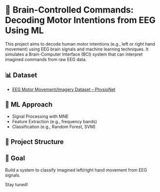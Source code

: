 # 🧠 Brain-Controlled Commands: Decoding Motor Intentions from EEG Using ML

This project aims to decode human motor intentions (e.g., left or right hand movement) using EEG brain signals and machine learning techniques. It simulates a Brain-Computer Interface (BCI) system that can interpret imagined commands from raw EEG data.

## 📊 Dataset
- [EEG Motor Movement/Imagery Dataset – PhysioNet](https://physionet.org/content/eegmmidb/1.0.0/)

## 🧪 ML Approach
- Signal Processing with MNE
- Feature Extraction (e.g., frequency bands)
- Classification (e.g., Random Forest, SVM)

## 📁 Project Structure

## 🚀 Goal
Build a system to classify imagined left/right hand movement from EEG signals.

Stay tuned!
